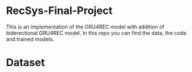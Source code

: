 # RecSys-Final-Project

This is an implementation of the GRU4REC model with addition of biderectional GRU4REC model. 
In this repo you can find the data, the code and trained models. 

# Dataset

